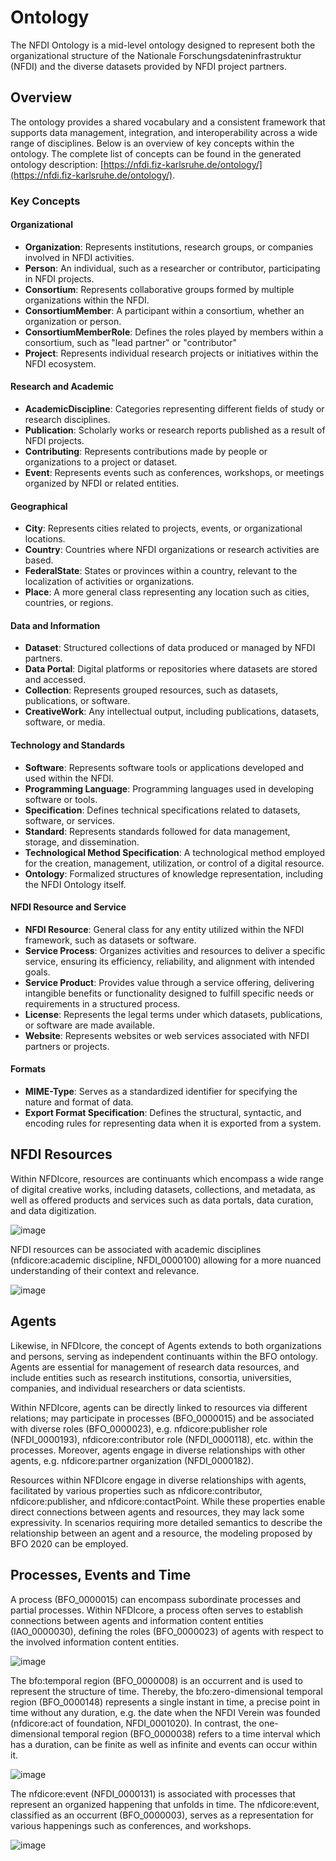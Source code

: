 # Ontology

The NFDI Ontology is a mid-level ontology designed to represent both the organizational structure of the Nationale Forschungsdateninfrastruktur (NFDI) and the diverse datasets provided by NFDI project partners.

## Overview

The ontology provides a shared vocabulary and a consistent framework that supports data management, integration, and interoperability across a wide range of disciplines. Below is an overview of key concepts within the ontology. The complete list of concepts can be found in the generated ontology description: [https://nfdi.fiz-karlsruhe.de/ontology/](https://nfdi.fiz-karlsruhe.de/ontology/).

### Key Concepts

#### Organizational 
- **Organization**: Represents institutions, research groups, or companies involved in NFDI activities.
- **Person**: An individual, such as a researcher or contributor, participating in NFDI projects.
- **Consortium**: Represents collaborative groups formed by multiple organizations within the NFDI.
- **ConsortiumMember**: A participant within a consortium, whether an organization or person.
- **ConsortiumMemberRole**: Defines the roles played by members within a consortium, such as "lead partner" or "contributor"
- **Project**: Represents individual research projects or initiatives within the NFDI ecosystem.

#### Research and Academic
- **AcademicDiscipline**: Categories representing different fields of study or research disciplines.
- **Publication**: Scholarly works or research reports published as a result of NFDI projects.
- **Contributing**: Represents contributions made by people or organizations to a project or dataset.
- **Event**: Represents events such as conferences, workshops, or meetings organized by NFDI or related entities.

#### Geographical
- **City**: Represents cities related to projects, events, or organizational locations.
- **Country**: Countries where NFDI organizations or research activities are based.
- **FederalState**: States or provinces within a country, relevant to the localization of activities or organizations.
- **Place**: A more general class representing any location such as cities, countries, or regions.

#### Data and Information
- **Dataset**: Structured collections of data produced or managed by NFDI partners.
- **Data Portal**: Digital platforms or repositories where datasets are stored and accessed.
- **Collection**: Represents grouped resources, such as datasets, publications, or software.
- **CreativeWork**: Any intellectual output, including publications, datasets, software, or media.

#### Technology and Standards
- **Software**: Represents software tools or applications developed and used within the NFDI.
- **Programming Language**: Programming languages used in developing software or tools.
- **Specification**: Defines technical specifications related to datasets, software, or services.
- **Standard**: Represents standards followed for data management, storage, and dissemination.
- **Technological Method Specification**: A technological method employed for the creation, management, utilization, or control of a digital resource.
- **Ontology**: Formalized structures of knowledge representation, including the NFDI Ontology itself.

#### NFDI Resource and Service
- **NFDI Resource**: General class for any entity utilized within the NFDI framework, such as datasets or software.
- **Service Process**: Organizes activities and resources to deliver a specific service, ensuring its efficiency, reliability, and alignment with intended goals.
- **Service Product**: Provides value through a service offering, delivering intangible benefits or functionality designed to fulfill specific needs or requirements in a structured process.
- **License**: Represents the legal terms under which datasets, publications, or software are made available.
- **Website**: Represents websites or web services associated with NFDI partners or projects.

#### Formats
- **MIME-Type**: Serves as a standardized identifier for specifying the nature and format of data.
- **Export Format Specification**: Defines the structural, syntactic, and encoding rules for representing data when it is exported from a system.


## NFDI Resources

Within NFDIcore, resources are continuants which encompass a wide range of digital creative works, including datasets, collections, and metadata, as well as offered products and services such as data portals, data curation, and data digitization.  
 
![image](figures/nfdicore-pattern-dataportal.png)


NFDI resources can be associated with academic disciplines (nfdicore:academic discipline, NFDI_0000100) allowing for a more nuanced understanding of their context and relevance. 
 
![image](figures/nfdicore-pattern-discipline.png)

## Agents

Likewise, in NFDIcore, the concept of Agents extends to both organizations and persons, serving as independent continuants within the BFO ontology. Agents are essential for management of research data resources, and include entities such as research institutions, consortia, universities, companies, and individual researchers or data scientists. 

Within NFDIcore, agents can be directly linked to resources via different relations; may participate in processes (BFO_0000015) and be associated with diverse roles (BFO_0000023), e.g. nfdicore:publisher role (NFDI_0000193), nfdicore:contributor role (NFDI_0000118), etc. within the processes. Moreover, agents engage in diverse relationships with other agents, e.g. nfdicore:partner organization (NFDI_0000182). 

Resources within NFDIcore engage in diverse relationships with agents, facilitated by various properties such as nfdicore:contributor, nfdicore:publisher, and nfdicore:contactPoint. While these properties enable direct connections between agents and resources, they may lack some expressivity. In scenarios requiring more detailed semantics to describe the relationship between an agent and a resource, the modeling proposed by BFO 2020 can be employed.  

## Processes, Events and Time

A process (BFO_0000015) can encompass subordinate processes and partial processes. Within NFDIcore, a process often serves to establish connections between agents and information content entities (IAO_0000030), defining the roles (BFO_0000023) of agents with respect to the involved information content entities. 

![image](figures/nfdicore-pattern-process.png)

The bfo:temporal region (BFO_0000008) is an occurrent and is used to represent the structure of time. Thereby, the bfo:zero-dimensional temporal region (BFO_0000148) represents a single instant in time, a precise point in time without any duration, e.g. the date when the NFDI Verein was founded (nfdicore:act of foundation, NFDI_0001020). In contrast, the one-dimensional temporal region (BFO_0000038) refers to a time interval which has a duration, can be finite as well as infinite and events can occur within it. 

![image](figures/nfdicore-pattern-time.png)


The nfdicore:event (NFDI_0000131) is associated with processes that represent an organized happening that unfolds in time. The nfdicore:event, classified as an occurrent (BFO_0000003), serves as a representation for various happenings such as conferences, and workshops.

![image](figures/nfdicore-pattern-agent.png)

